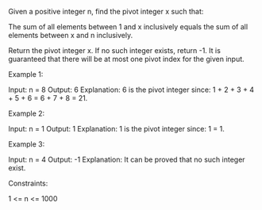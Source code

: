 Given a positive integer n, find the pivot integer x such that:


The sum of all elements between 1 and x inclusively equals the sum of all
elements between x and n inclusively.


Return the pivot integer x. If no such integer exists, return -1. It is
guaranteed that there will be at most one pivot index for the given input.


Example 1:


Input: n = 8
Output: 6
Explanation: 6 is the pivot integer since: 1 + 2 + 3 + 4 + 5 + 6 = 6 + 7 + 8
= 21.


Example 2:


Input: n = 1
Output: 1
Explanation: 1 is the pivot integer since: 1 = 1.


Example 3:


Input: n = 4
Output: -1
Explanation: It can be proved that no such integer exist.



Constraints:


1 <= n <= 1000




